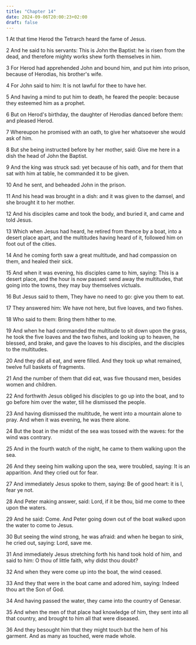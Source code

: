 ```yaml
---
title: "Chapter 14"
date: 2024-09-06T20:00:23+02:00
draft: false
---
```



1 At that time Herod the Tetrarch heard the fame of Jesus.

2 And he said to his servants: This is John the Baptist: he is risen from the dead, and therefore mighty works shew forth themselves in him.

3 For Herod had apprehended John and bound him, and put him into prison, because of Herodias, his brother's wife.

4 For John said to him: It is not lawful for thee to have her.

5 And having a mind to put him to death, he feared the people: because they esteemed him as a prophet.

6 But on Herod's birthday, the daughter of Herodias danced before them: and pleased Herod.

7 Whereupon he promised with an oath, to give her whatsoever she would ask of him.

8 But she being instructed before by her mother, said: Give me here in a dish the head of John the Baptist.

9 And the king was struck sad: yet because of his oath, and for them that sat with him at table, he commanded it to be given.

10 And he sent, and beheaded John in the prison.

11 And his head was brought in a dish: and it was given to the damsel, and she brought it to her mother.

12 And his disciples came and took the body, and buried it, and came and told Jesus.

13 Which when Jesus had heard, he retired from thence by a boat, into a desert place apart, and the multitudes having heard of it, followed him on foot out of the cities.

14 And he coming forth saw a great multitude, and had compassion on them, and healed their sick.

15 And when it was evening, his disciples came to him, saying: This is a desert place, and the hour is now passed: send away the multitudes, that going into the towns, they may buy themselves victuals.

16 But Jesus said to them, They have no need to go: give you them to eat.

17 They answered him: We have not here, but five loaves, and two fishes.

18 Who said to them: Bring them hither to me.

19 And when he had commanded the multitude to sit down upon the grass, he took the five loaves and the two fishes, and looking up to heaven, he blessed, and brake, and gave the loaves to his disciples, and the disciples to the multitudes.

20 And they did all eat, and were filled. And they took up what remained, twelve full baskets of fragments.

21 And the number of them that did eat, was five thousand men, besides women and children.

22 And forthwith Jesus obliged his disciples to go up into the boat, and to go before him over the water, till he dismissed the people.

23 And having dismissed the multitude, he went into a mountain alone to pray. And when it was evening, he was there alone.

24 But the boat in the midst of the sea was tossed with the waves: for the wind was contrary.

25 And in the fourth watch of the night, he came to them walking upon the sea.

26 And they seeing him walking upon the sea, were troubled, saying: It is an apparition. And they cried out for fear.

27 And immediately Jesus spoke to them, saying: Be of good heart: it is I, fear ye not.

28 And Peter making answer, said: Lord, if it be thou, bid me come to thee upon the waters.

29 And he said: Come. And Peter going down out of the boat walked upon the water to come to Jesus.

30 But seeing the wind strong, he was afraid: and when he began to sink, he cried out, saying: Lord, save me.

31 And immediately Jesus stretching forth his hand took hold of him, and said to him: O thou of little faith, why didst thou doubt?

32 And when they were come up into the boat, the wind ceased.

33 And they that were in the boat came and adored him, saying: Indeed thou art the Son of God.

34 And having passed the water, they came into the country of Genesar.

35 And when the men of that place had knowledge of him, they sent into all that country, and brought to him all that were diseased.

36 And they besought him that they might touch but the hem of his garment. And as many as touched, were made whole.

